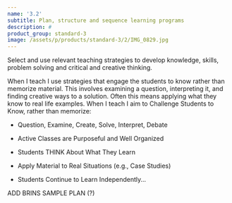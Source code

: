 ```yaml
---
name: '3.2'
subtitle: Plan, structure and sequence learning programs
description: #
product_group: standard-3
image: /assets/p/products/standard-3/2/IMG_0829.jpg
---
```

Select and use relevant teaching strategies to develop knowledge, skills, problem solving and critical and creative thinking.

When I teach I use strategies that engage the students to know rather than memorize material.
This involves examining a question, interpreting it, and finding creative ways to a solution.
Often this means applying what they know to real life examples. When I teach I aim to
Challenge Students to Know, rather than memorize:

- Question, Examine, Create, Solve, Interpret, Debate

- Active Classes are Purposeful and Well Organized

- Students THINK About What They Learn

- Apply Material to Real Situations (e.g., Case Studies)

- Students Continue to Learn Independently…

ADD BRINS SAMPLE PLAN (?)
